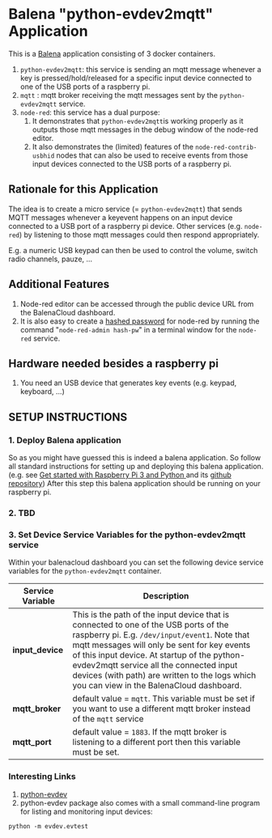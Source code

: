 # Balena "python-evdev2mqtt" Application

This is a [Balena](https://www.balena.io/) application consisting of 3 docker containers.

1. `python-evdev2mqtt`: this service is sending an mqtt message whenever a key is pressed/hold/released for a specific input device connected to one of the USB ports of a raspberry pi.
1. `mqtt` : mqtt broker receiving the mqtt messages sent by the `python-evdev2mqtt` service.
1. `node-red`: this service has a dual purpose:
   1. It demonstrates that `python-evdev2mqtt`is working properly as it outputs those mqtt messages in the debug window of the node-red editor.
   1. It also demonstrates the (limited) features of the `node-red-contrib-usbhid` nodes that can also be used to receive events from those input devices connected to the USB ports of a raspberry pi.

## Rationale for this Application

The idea is to create a micro service (= `python-evdev2mqtt`) that sends MQTT messages whenever a keyevent happens on an input device connected to a USB port of a raspberry pi device.  Other services (e.g. `node-red`) by listening to those mqtt messages could then respond appropriately.

E.g. a numeric USB keypad can then be used to control the volume, switch radio channels, pauze, ...

## Additional Features

1. Node-red editor can be accessed through the public device URL from the BalenaCloud dashboard.
1. It is also easy to create a [hashed password](https://nodered.org/docs/user-guide/runtime/securing-node-red) for node-red by running the command "`node-red-admin hash-pw`" in a terminal window for the `node-red` service.

## Hardware needed besides a raspberry pi

1. You need an USB device that generates key events (e.g. keypad, keyboard, ...)

## SETUP INSTRUCTIONS

### 1. Deploy Balena application

So as you might have guessed this is indeed a balena application.  So follow all standard instructions for setting up and deploying this balena application. (e.g. see [Get started with Raspberry Pi 3 and Python
](https://www.balena.io/docs/learn/getting-started/raspberrypi3/python/) and its [github repository](https://github.com/balena-io-projects/simple-server-python))
After this step this balena application should be running on your raspberry pi.

### 2. TBD

### 3. Set Device Service Variables for the python-evdev2mqtt service

Within your balenacloud dashboard you can set the following device service variables for the `python-evdev2mqtt` container.

| Service Variable         | Description                                  |
|------------------------- | ---------------------------------------------|
| **input_device**    |  This is the path of the input device that is connected to one of the USB ports of the raspberry pi.  E.g. `/dev/input/event1`.  Note that mqtt messages will only be sent for key events of this input device. At startup of the python-evdev2mqtt service all the connected input devices (with path) are written to the logs which you can view in the BalenaCloud dashboard. |
| **mqtt_broker** | default value = `mqtt`.  This variable must be set if you want to use a different mqtt broker instead of the `mqtt` service |
| **mqtt_port** | default value = `1883`.  If the mqtt broker is listening to a different port then this variable must be set. |

### Interesting Links

1. [python-evdev](https://python-evdev.readthedocs.io/en/latest/)
1. python-evdev package also comes with a small command-line program for listing and monitoring input devices:

```python -m evdev.evtest```

